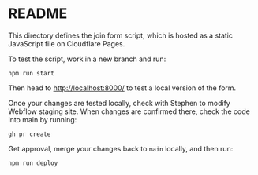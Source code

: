 # README

This directory defines the join form script, which is hosted as a static JavaScript file on Cloudflare Pages.

To test the script, work in a new branch and run:

```
npm run start
```

Then head to [http://localhost:8000/](http://localhost:8000/) to test a local version of the form.

Once your changes are tested locally, check with Stephen to modify Webflow staging site. When changes are confirmed there, check the code into main by running:

```
gh pr create
```

Get approval, merge your changes back to `main` locally, and then run:

```
npm run deploy
```
